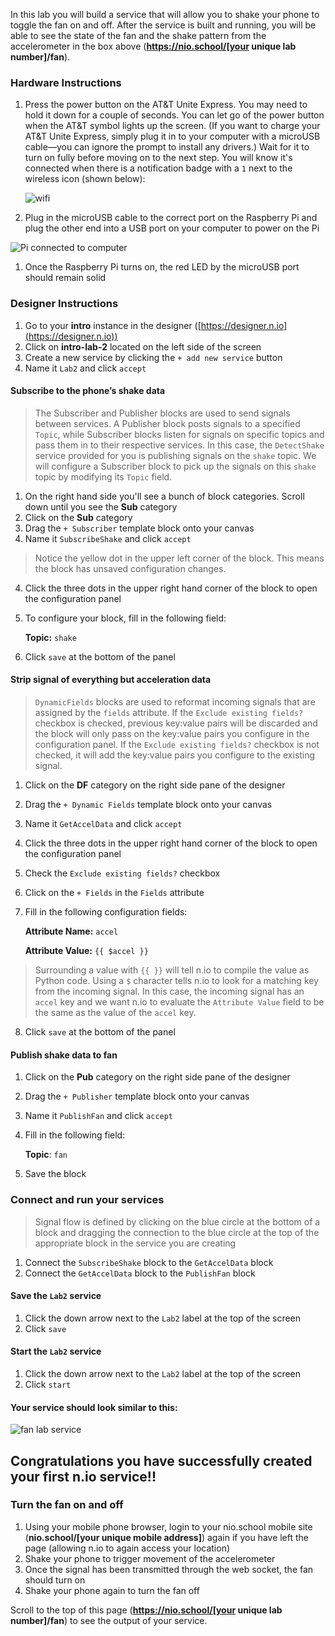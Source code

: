 In this lab you will build a service that will allow you to shake your phone to toggle the fan on and off. After the service is built and running, you will be able to see the state of the fan and the shake pattern from the accelerometer in the box above (**https://nio.school/[your unique lab number]/fan**).

### Hardware Instructions
1. Press the power button on the AT&T Unite Express. You may need to hold it down for a couple of seconds. You can let go of the power button when the AT&T symbol lights up the screen. (If you want to charge your AT&T Unite Express, simply plug it in to your computer with a microUSB cable—you can ignore the prompt to install any drivers.) Wait for it to turn on fully before moving on to the next step. You will know it's connected when there is a notification badge with a `1` next to the wireless icon (shown below):

     ![wifi](./img/instructions/att-express.png)
     <!-- Add up close image of screen -> image of one device connected -->

1. Plug in the microUSB cable to the correct port on the Raspberry Pi and plug the other end into a USB port on your computer to power on the Pi

![Pi connected to computer](./img/instructions/pi.png)
1. Once the Raspberry Pi turns on, the red LED by the microUSB port should remain solid

### Designer Instructions
1. Go to your **intro** instance in the designer ([https://designer.n.io](https://designer.n.io))
1. Click on **intro-lab-2** located on the left side of the screen
1. Create a new service by clicking the `+ add new service` button
1. Name it `Lab2` and click `accept`

#### Subscribe to the phone’s shake data
>The Subscriber and Publisher blocks are used to send signals between services. A Publisher block posts signals to a specified `Topic`, while Subscriber blocks listen for signals on specific topics and pass them in to their respective services. In this case, the `DetectShake` service provided for you is publishing signals on the `shake` topic. We will configure a Subscriber block to pick up the signals on this `shake` topic by modifying its `Topic` field.

1. On the right hand side you'll see a bunch of block categories. Scroll down until you see the **Sub** category
1. Click on the **Sub** category
1. Drag the `+ Subscriber` template block onto your canvas
1. Name it `SubscribeShake` and click `accept`
>Notice the yellow dot in the upper left corner of the block. This means the block has unsaved configuration changes.

4. Click the three dots in the upper right hand corner of the block to open the configuration panel
1. To configure your block, fill in the following field:

     **Topic:** `shake`
1. Click `save` at the bottom of the panel

#### Strip signal of everything but acceleration data
>`DynamicFields` blocks are used to reformat incoming signals that are assigned by the `fields` attribute. If the `Exclude existing fields?` checkbox is checked, previous key:value pairs will be discarded and the block will only pass on the key:value pairs you configure in the configuration panel. If the `Exclude existing fields?` checkbox is not checked, it will add the key:value pairs you configure to the existing signal.

  1. Click on the **DF** category on the right side pane of the designer
  1. Drag the `+ Dynamic Fields` template block onto your canvas
  1. Name it `GetAccelData` and click `accept`
  1. Click the three dots in the upper right hand corner of the block to open the configuration panel
  1. Check the `Exclude existing fields?` checkbox
  1. Click on the `+ Fields` in the `Fields` attribute
  1. Fill in the following configuration fields:

       **Attribute Name:** `accel`

       **Attribute Value:** `{{ $accel }}`
  >Surrounding a value with `{{ }}` will tell n.io to compile the value as Python code. Using a `$` character tells n.io to look for a matching key from the incoming signal. In this case, the incoming signal has an `accel` key and we want n.io to evaluate the `Attribute Value` field to be the same as the value of the `accel` key.

  8. Click `save` at the bottom of the panel

#### Publish shake data to fan

  1. Click on the **Pub** category on the right side pane of the designer
  1. Drag the `+ Publisher` template block onto your canvas
  1. Name it `PublishFan` and click `accept`
  1. Fill in the following field:

       **Topic**: `fan`
  6. Save the block

### Connect and run your services
>Signal flow is defined by clicking on the blue circle at the bottom of a block and dragging the connection to the blue circle at the top of the appropriate block in the service you are creating

1. Connect the `SubscribeShake` block to the `GetAccelData` block
1. Connect the `GetAccelData` block to the `PublishFan` block

#### Save the `Lab2` service

1. Click the down arrow next to the `Lab2` label at the top of the screen
1. Click `save`

#### Start the `Lab2` service

1. Click the down arrow next to the `Lab2` label at the top of the screen
1. Click `start`

#### Your service should look similar to this:

![fan lab service](./img/instructions/fan-service.png)

## Congratulations you have successfully created your first n.io service!!

### Turn the fan on and off

1. Using your mobile phone browser, login to your nio.school mobile site (**nio.school/[your unique mobile address]**) again if you have left the page (allowing n.io to again access your location)
1. Shake your phone to trigger movement of the accelerometer
1. Once the signal has been transmitted through the web socket, the fan should turn on
1. Shake your phone again to turn the fan off


Scroll to the top of this page (**https://nio.school/[your unique lab number]/fan**) to see the output of your service.
